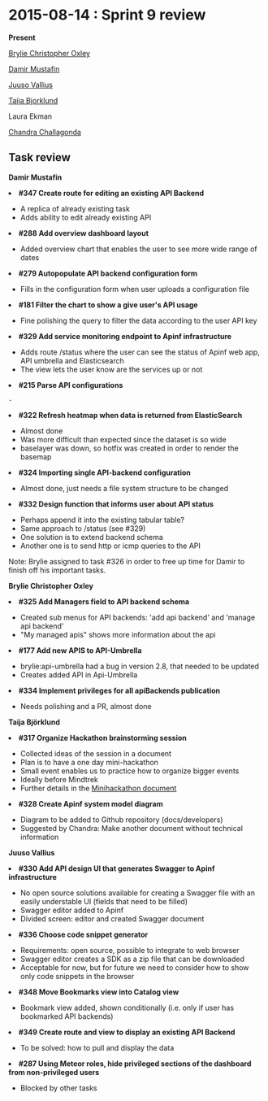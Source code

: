 # 2015-08-14 : Sprint 9 review

**Present**

[Brylie Christopher Oxley](https://www.openhub.net/accounts/brylie)

[Damir Mustafin](/ep/profile/mBLmVlL59Yq)

[Juuso Vallius](/ep/profile/tPN01rySCnJ)

[Taija Bjorklund](/ep/profile/qMJYdtOf8Ww)

Laura Ekman

[Chandra Challagonda](/ep/profile/swTYKWJpF5W)

## Task review

**Damir Mustafin**
<undefined><li>**#347 Create route for editing an existing API Backend**</li></undefined>

*   A replica of already existing task
*   Adds ability to edit already existing API

<undefined><li>**#288 Add overview dashboard layout**</li></undefined>

*   Added overview chart that enables the user to see more wide range of dates    

<undefined><li>**#279 Autopopulate API backend configuration form**</li></undefined>

*   Fills in the configuration form when user uploads a configuration file

<undefined><li>**#181 Filter the chart to show a give user's API usage**</li></undefined>

*   Fine polishing the query to filter the data according to the user API key

<undefined><li>**#329 Add service monitoring endpoint to Apinf infrastructure**</li></undefined>

*   Adds route /status where the user can see the status of Apinf web app, API umbrella and Elasticsearch
*   The view lets the user know are the services up or not

<undefined><li>**#215 Parse API configurations**</li></undefined>

    -     
<undefined><li>**#322 Refresh heatmap when data is returned from ElasticSearch**</li></undefined>

*   Almost done
*   Was more difficult than expected since the dataset is so wide
*   baselayer was down, so hotfix was created in order to render the basemap

<undefined><li>**#324 Importing single API-backend configuration**</li></undefined>

*   Almost done, just needs a file system structure to be changed

<undefined><li>**#332 Design function that informs user about API status**</li></undefined>

*   Perhaps append it into the existing tabular table?
*   Same approach to /status (see #329)
*   One solution is to extend backend schema
*   Another one is to send http or icmp queries to the API

Note: Brylie assigned to task #326 in order to free up time for Damir to finish off his important tasks.

**Brylie Christopher Oxley**
<undefined><li>**#325 Add Managers field to API backend schema**</li></undefined>

*   Created sub menus for API backends: 'add api backend' and 'manage api backend' 
*   "My managed apis" shows more information about the api

<undefined><li>**#177 Add new APIS to API-Umbrella**</li></undefined>

*   brylie:api-umbrella had a bug in version 2.8, that needed to be updated
*   Creates added API in Api-Umbrella

<undefined><li>**#334 Implement privileges for all apiBackends publication**</li></undefined>

*   Needs polishing and a PR, almost done

**Taija Björklund**
<undefined><li>**#317 Organize Hackathon brainstorming session**</li></undefined>

*   Collected ideas of the session in a document
*   Plan is to have a one day mini-hackathon
*   Small event enables us to practice how to organize bigger events
*   Ideally before Mindtrek
*   Further details in the [Minihackathon document](/Mini-hackathon-R2zjsiNqVG7)

<undefined><li>**#328 Create Apinf system model diagram**</li></undefined>

*   Diagram to be added to Github repository (docs/developers)
*   Suggested by Chandra: Make another document without technical information

**Juuso Vallius**
<undefined><li>**#330 Add API design UI that generates Swagger to Apinf infrastructure**</li></undefined>

*   No open source solutions available for creating a Swagger file with an easily understable UI (fields that need to be filled)
*   Swagger editor added to Apinf
*   Divided screen: editor and created Swagger document

<undefined><li>**#336 Choose code snippet generator**</li></undefined>

*   Requirements: open source, possible to integrate to web browser
*   Swagger editor creates a SDK as a zip file that can be downloaded
*   Acceptable for now, but for future we need to consider how to show only code snippets in the browser

<undefined><li>**#348 Move Bookmarks view into Catalog view**</li></undefined>

*   Bookmark view added, shown conditionally (i.e. only if user has bookmarked API backends)

<undefined><li>**#349 Create route and view to display an existing API Backend**</li></undefined>

*   To be solved: how to pull and display the data

<undefined><li>**#287 Using Meteor roles, hide privileged sections of the dashboard from non-privileged users**</li></undefined>

*   Blocked by other tasks